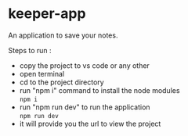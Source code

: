 # keeper-app
An application to save your notes.


Steps to run : 
- copy the project to vs code or any other
- open terminal
- cd to the project directory
- run "npm i" command to install the node modules
  <br>`npm i`
- run "npm run dev" to run the application
  <br>`npm run dev`
- it will provide you the url to view the project

